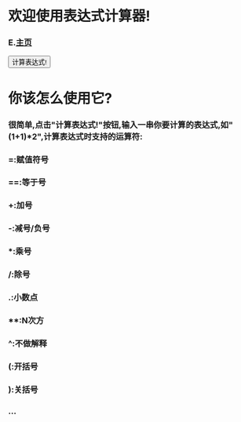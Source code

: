 # 欢迎使用表达式计算器!
### E.[主页](elacor.github.io)
<button onclick="sun()">计算表达式!</button>
<script>
function sun()
{
  q=eval(prompt("请输入一串式子："))
  if(q="")
  alert("WRONG!")
  else
  alert("结果是："+q)
}
</script>
# 你该怎么使用它?
### 很简单,点击"计算表达式!"按钮,输入一串你要计算的表达式,如"(1+1)\*2",计算表达式时支持的运算符:
### **=:赋值符号**
### **==:等于号**
### +:加号
### -:减号/负号
### \*:乘号
### /:除号
### .:小数点
### **:N次方
### ^:不做解释
### (:开括号
### ):关括号
### ...
